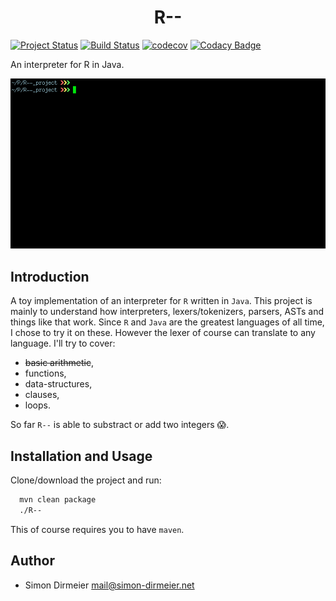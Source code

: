 <h1 align="center"> R-- </h1>

[![Project Status](http://www.repostatus.org/badges/latest/active.svg)](http://www.repostatus.org/#active)
[![Build Status](https://travis-ci.org/dirmeier/R--.svg?branch=master)](https://travis-ci.org/dirmeier/R--)
[![codecov](https://codecov.io/gh/dirmeier/R--/branch/master/graph/badge.svg)](https://codecov.io/gh/dirmeier/R--)
[![Codacy Badge](https://api.codacy.com/project/badge/Grade/14653f9754cb40408ad614b305fb0c5d)](https://www.codacy.com/app/simon-dirmeier/R--?utm_source=github.com&amp;utm_medium=referral&amp;utm_content=dirmeier/R--&amp;utm_campaign=Badge_Grade)

An interpreter for R in Java.

![R--](https://github.com/dirmeier/R--/blob/master/_fig/demo.gif "R--")

## Introduction

A toy implementation of an interpreter for `R` written in `Java`. This project is mainly to understand how interpreters, lexers/tokenizers, parsers, ASTs and things like that work. Since `R` and `Java` are the greatest languages of all time, I chose to try it on these. However the lexer of course can translate to any language. I'll try to cover:

* <strike>basic arithmetic</strike>,
* functions,
* data-structures,
* clauses,
* loops.

So far `R--` is able to substract or add two integers :scream:.

## Installation and Usage

Clone/download the project and run:

```sh
  mvn clean package
  ./R--
```

This of course requires you to have `maven`.

## Author

* Simon Dirmeier <a href="mailto:mail@simon-dirmeier.net">mail@simon-dirmeier.net</a>
